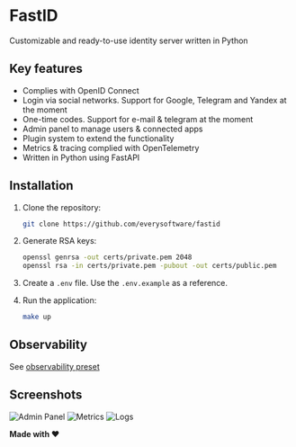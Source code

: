 # FastID

Customizable and ready-to-use identity server written in Python

## Key features

* Complies with OpenID Connect
* Login via social networks. Support for Google, Telegram and Yandex at the moment
* One-time codes. Support for e-mail & telegram at the moment
* Admin panel to manage users & connected apps
* Plugin system to extend the functionality
* Metrics & tracing complied with OpenTelemetry
* Written in Python using FastAPI

## Installation

1. Clone the repository:

    ```bash
    git clone https://github.com/everysoftware/fastid
    ```

2. Generate RSA keys:

    ```bash
    openssl genrsa -out certs/private.pem 2048
    openssl rsa -in certs/private.pem -pubout -out certs/public.pem
    ```

3. Create a `.env` file. Use the `.env.example` as a reference.
4. Run the application:

    ```bash
    make up
    ```

## Observability

See [observability preset](https://github.com/everysoftware/fastapi-obs)

## Screenshots

![Admin Panel](assets/admin_panel.png)
![Metrics](assets/dashboard_metrics.png)
![Logs](assets/dashboards_logs.png)

**Made with ❤️**
